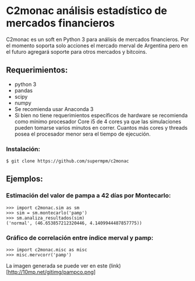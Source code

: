 # C2monac análisis estadístico de mercados financieros

C2monac es un soft en Python 3 para análisis de mercados financieros. Por el momento soporta solo acciones el mercado merval de Argentina pero en el futuro agregará soporte para otros mercados y bitcoins.

## Requerimientos:

- python 3
- pandas
- scipy
- numpy
- Se recomienda usar Anaconda 3
- Si bien no tiene requerimientos específicos de hardware se recomienda como mínimo procesador Core i5 de 4 cores ya que las simulaciones pueden tomarse varios minutos en correr. Cuantos más cores y threads posea el procesador menor sera el tiempo de ejecución.



### Instalación:

```
$ git clone https://github.com/supermpm/c2monac
```

## Ejemplos:

### Estimación del valor de pampa a 42 días por Montecarlo:

```
>>> import c2monac.sim as sm
>>> sim = sm.montecarlo('pamp')
>>> sm.analiza_resultados(sim)
('normal', (46.653857212320446, 4.1409944487857775))
```

### Gráfico de correlación entre índice merval y pamp:

```
>>> import c2monac.misc as misc
>>> misc.mervcorr('pamp')
```

La imagen generada se puede ver en este (link)[http://10mp.net/gitimg/pampco.png]
